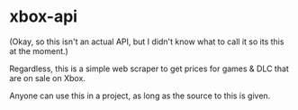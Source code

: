 # xbox-api

(Okay, so this isn't an actual API, but I didn't know what to call it so its this at the moment.)

Regardless, this is a simple web scraper to get prices for games & DLC that are on sale on Xbox.

Anyone can use this in a project, as long as the source to this is given.
